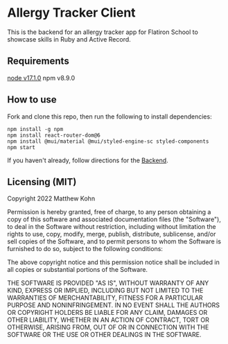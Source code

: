 # Allergy Tracker Client
This is the backend for an allergy tracker app for Flatiron School to showcase skills in Ruby and Active Record.

## Requirements
[node v17.1.0]('https://nodejs.org/en/download/')
npm v8.9.0

## How to use
Fork and clone this repo, then run the following to install dependencies:
```
npm install -g npm
npm install react-router-dom@6
npm install @mui/material @mui/styled-engine-sc styled-components
npm start

```
If you haven't already, follow directions for the [Backend]('https://github.com/matthewkohn/phase-3-sinatra-react-project/tree/dish_allergy_server').

## Licensing (MIT)
Copyright 2022 Matthew Kohn

Permission is hereby granted, free of charge, to any person obtaining a copy of this software and associated documentation files (the "Software"), to deal in the Software without restriction, including without limitation the rights to use, copy, modify, merge, publish, distribute, sublicense, and/or sell copies of the Software, and to permit persons to whom the Software is furnished to do so, subject to the following conditions:

The above copyright notice and this permission notice shall be included in all copies or substantial portions of the Software.

THE SOFTWARE IS PROVIDED "AS IS", WITHOUT WARRANTY OF ANY KIND, EXPRESS OR IMPLIED, INCLUDING BUT NOT LIMITED TO THE WARRANTIES OF MERCHANTABILITY, FITNESS FOR A PARTICULAR PURPOSE AND NONINFRINGEMENT. IN NO EVENT SHALL THE AUTHORS OR COPYRIGHT HOLDERS BE LIABLE FOR ANY CLAIM, DAMAGES OR OTHER LIABILITY, WHETHER IN AN ACTION OF CONTRACT, TORT OR OTHERWISE, ARISING FROM, OUT OF OR IN CONNECTION WITH THE SOFTWARE OR THE USE OR OTHER DEALINGS IN THE SOFTWARE.
